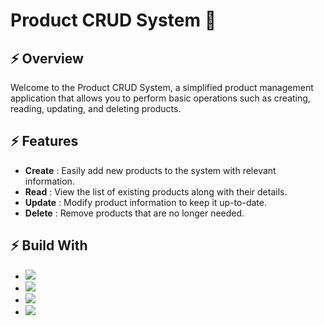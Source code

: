 # Product CRUD System 📜
## ⚡ Overview

Welcome to the Product CRUD System, a simplified product management application that allows you to perform basic operations such as creating, reading, updating, and deleting products.

## ⚡ Features
*  __Create__ : Easily add new products to the system with relevant information.
* __Read__ : View the list of existing products along with their details.
* __Update__ : Modify product information to keep it up-to-date.
* __Delete__ : Remove products that are no longer needed.


## ⚡ Build With
* <img src='https://img.shields.io/badge/Vite-B73BFE?style=for-the-badge&logo=vite&logoColor=FFD62E'/>
* <img src='https://img.shields.io/badge/React-20232A?style=for-the-badge&logo=react&logoColor=61DAFB'/>
* <img src='https://img.shields.io/badge/TypeScript-007ACC?style=for-the-badge&logo=typescript&logoColor=white'/>
* <img src='https://img.shields.io/badge/Tailwind_CSS-38B2AC?style=for-the-badge&logo=tailwind-css&logoColor=white'/>
